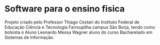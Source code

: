 # Software para o ensino fisica
Projeto criado pelo Professor Thiago Cestari do Instituto Federal de Educação Ciência e Tecnologia Farroupilha campus São Borja, tendo como bolsista o Aluno Leonardo Messa Wagner aluno do curso Bacharelado em Sistemas de Informação.
